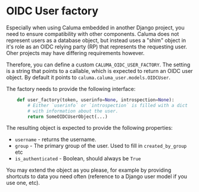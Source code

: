 # OIDC User factory

Especially when using Caluma embedded in another Django project, you need to ensure compatibility with other components. Caluma does not represent users as a database object, but instead uses a "shim" object in it's role as an OIDC relying party (RP) that represents the requesting user. Oher projects may have differing requirements however.

Therefore, you can define a custom `CALUMA_OIDC_USER_FACTORY`. The setting is a string that points to a callable, which is expected to return an OIDC user object. By default it points to `caluma.caluma_user.models.OIDCUser`.

The factory needs to provide the following interface:

```python
    def user_factory(token, userinfo=None, introspection=None):
        # Either `userinfo` or `introspection` is filled with a dict
        # with information about the user.
        return SomeOIDCUserObject(...)
```

The resulting object is expected to provide the following properties:

* `username` - returns the username.
* `group` - The primary group of the user. Used to fill in `created_by_group` etc
* `is_authenticated` - Boolean, should always be `True`

You may extend the object as you please, for example by providing shortcuts to data you need often (reference to a Django user model if you use one, etc).
